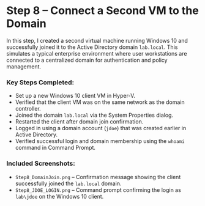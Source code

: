 # Step 8 – Connect a Second VM to the Domain

In this step, I created a second virtual machine running Windows 10 and successfully joined it to the Active Directory domain `lab.local`. This simulates a typical enterprise environment where user workstations are connected to a centralized domain for authentication and policy management.

### Key Steps Completed:

- Set up a new Windows 10 client VM in Hyper-V.
- Verified that the client VM was on the same network as the domain controller.
- Joined the domain `lab.local` via the System Properties dialog.
- Restarted the client after domain join confirmation.
- Logged in using a domain account (`jdoe`) that was created earlier in Active Directory.
- Verified successful login and domain membership using the `whoami` command in Command Prompt.

### Included Screenshots:

- `Step8_DomainJoin.png` – Confirmation message showing the client successfully joined the `lab.local` domain.
- `Step8_JDOE_LOGIN.png` – Command prompt confirming the login as `lab\jdoe` on the Windows 10 client.
